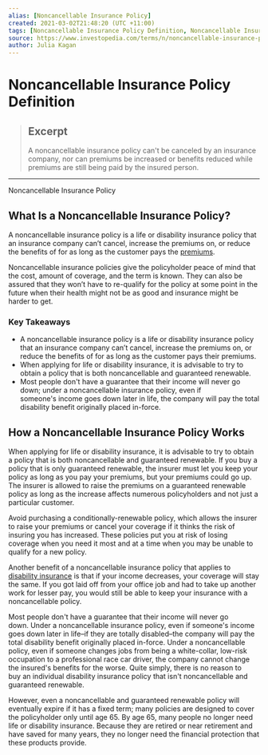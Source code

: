 ```yaml
---
alias: [Noncancellable Insurance Policy]
created: 2021-03-02T21:48:20 (UTC +11:00)
tags: [Noncancellable Insurance Policy Definition, Noncancellable Insurance Policy]
source: https://www.investopedia.com/terms/n/noncancellable-insurance-policy.asp
author: Julia Kagan
---
```


# Noncancellable Insurance Policy Definition

> ## Excerpt
> A noncancellable insurance policy can't be canceled by an insurance company, nor can premiums be increased or benefits reduced while premiums are still being paid by the insured person.

---

Noncancellable Insurance Policy
## What Is a Noncancellable Insurance Policy?

A noncancellable insurance policy is a life or disability insurance policy that an insurance company can’t cancel, increase the premiums on, or reduce the benefits of for as long as the customer pays the [premiums](https://www.investopedia.com/terms/p/premium.asp).

Noncancellable insurance policies give the policyholder peace of mind that the cost, amount of coverage, and the term is known. They can also be assured that they won’t have to re-qualify for the policy at some point in the future when their health might not be as good and insurance might be harder to get.

### Key Takeaways

-   A noncancellable insurance policy is a life or disability insurance policy that an insurance company can’t cancel, increase the premiums on, or reduce the benefits of for as long as the customer pays their premiums.
-   When applying for life or disability insurance, it is advisable to try to obtain a policy that is both noncancellable and guaranteed renewable.
-   Most people don't have a guarantee that their income will never go down; under a noncancellable insurance policy, even if someone's income goes down later in life, the company will pay the total disability benefit originally placed in-force.

## How a Noncancellable Insurance Policy Works

When applying for life or disability insurance, it is advisable to try to obtain a policy that is both noncancellable and guaranteed renewable. If you buy a policy that is only guaranteed renewable, the insurer must let you keep your policy as long as you pay your premiums, but your premiums could go up. The insurer is allowed to raise the premiums on a guaranteed renewable policy as long as the increase affects numerous policyholders and not just a particular customer.

Avoid purchasing a conditionally-renewable policy, which allows the insurer to raise your premiums or cancel your coverage if it thinks the risk of insuring you has increased. These policies put you at risk of losing coverage when you need it most and at a time when you may be unable to qualify for a new policy.

Another benefit of a noncancellable insurance policy that applies to [disability insurance](https://www.investopedia.com/disability-insurance-4427713) is that if your income decreases, your coverage will stay the same. If you got laid off from your office job and had to take up another work for lesser pay, you would still be able to keep your insurance with a noncancellable policy.

Most people don't have a guarantee that their income will never go down. Under a noncancellable insurance policy, even if someone's income goes down later in life–if they are totally disabled–the company will pay the total disability benefit originally placed in-force. Under a noncancellable policy, even if someone changes jobs from being a white-collar, low-risk occupation to a professional race car driver, the company cannot change the insured's benefits for the worse. Quite simply, there is no reason to buy an individual disability insurance policy that isn't noncancellable and guaranteed renewable.

However, even a noncancellable and guaranteed renewable policy will eventually expire if it has a fixed term; many policies are designed to cover the policyholder only until age 65. By age 65, many people no longer need life or disability insurance. Because they are retired or near retirement and have saved for many years, they no longer need the financial protection that these products provide.
